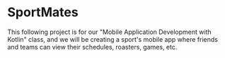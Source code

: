 # SportMates

This following project is for our "Mobile Application Development with Kotlin" class, and we will be
creating a sport's mobile app where friends and teams can view their schedules, roasters, games, etc.
